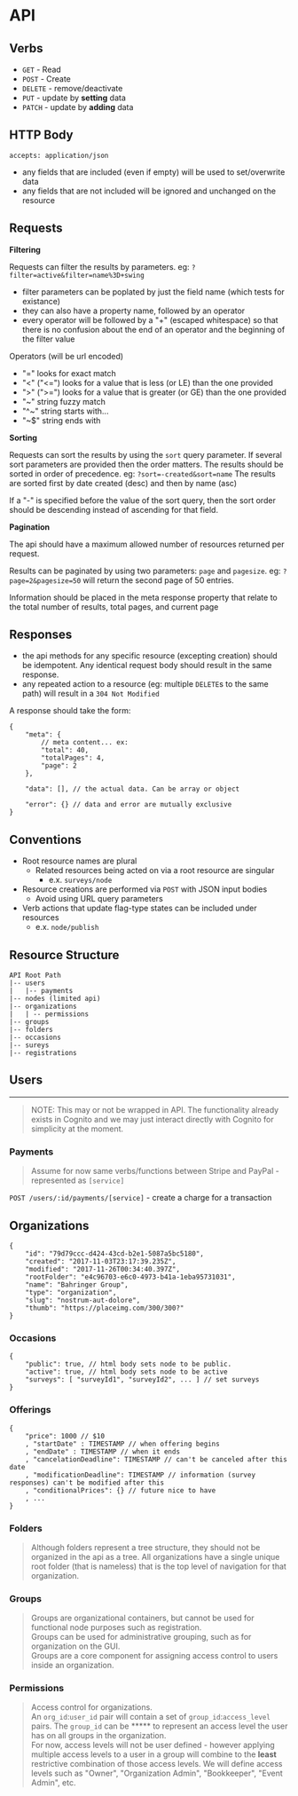 # API

## Verbs

- `GET` - Read
- `POST` - Create
- `DELETE` - remove/deactivate
- `PUT` - update by **setting** data
- `PATCH` - update by **adding** data

## HTTP Body

`accepts: application/json`

- any fields that are included (even if empty) will be used to set/overwrite data
- any fields that are not included will be ignored and unchanged on the resource

## Requests

**Filtering**

Requests can filter the results by parameters. eg: `?filter=active&filter=name%3D+swing`

- filter parameters can be poplated by just the field name (which tests for existance)
- they can also have a property name, followed by an operator
- every operator will be followed by a "+" (escaped whitespace) so that there is no confusion about the end of an operator and the beginning of the filter value

Operators (will be url encoded)
- "=" looks for exact match
- "<" ("<=") looks for a value that is less (or LE) than the one provided
- ">" (">=") looks for a value that is greater (or GE) than the one provided
- "~" string fuzzy match
- "^~" string starts with...
- "~$" string ends with

**Sorting**

Requests can sort the results by using the `sort` query parameter. If several sort parameters are provided then the order matters. The results should be sorted in order of precedence. eg: `?sort=-created&sort=name` The results are sorted first by date created (desc) and then by name (asc)

If a "-" is specified before the value of the sort query, then the sort order should be descending instead of ascending for that field.

**Pagination**

The api should have a maximum allowed number of resources returned per request. 

Results can be paginated by using two parameters: `page` and `pagesize`. eg: `?page=2&pagesize=50` will return the second page of 50 entries.

Information should be placed in the meta response property that relate to the total number of results, total pages, and current page

## Responses

- the api methods for any specific resource (excepting creation) should be idempotent. Any identical request body should result in the same response.
- any repeated action to a resource (eg: multiple `DELETE`s to the same path) will result in a `304 Not Modified`

A response should take the form:
```
{
    "meta": {
        // meta content... ex:
        "total": 40,
        "totalPages": 4,
        "page": 2
    },

    "data": [], // the actual data. Can be array or object

    "error": {} // data and error are mutually exclusive
}
```


## Conventions

* Root resource names are plural
  * Related resources being acted on via a root resource are singular
    * e.x. `surveys/node`
* Resource creations are performed via `POST` with JSON input bodies
  * Avoid using URL query parameters
* Verb actions that update flag-type states can be included under resources
    * e.x. `node/publish`

## Resource Structure

```
API Root Path  
|-- users
|   |-- payments
|-- nodes (limited api)
|-- organizations
|   | -- permissions
|-- groups
|-- folders
|-- occasions
|-- sureys
|-- registrations
```

## Users
---
> NOTE: This may or not be wrapped in API. The functionality already exists in Cognito and we may just interact directly with Cognito for simplicity at the moment.


### Payments
> Assume for now same verbs/functions between Stripe and PayPal - represented as `[service]`

`POST /users/:id/payments/[service]` - create a charge for a transaction


## Organizations

```
{
    "id": "79d79ccc-d424-43cd-b2e1-5087a5bc5180",
    "created": "2017-11-03T23:17:39.235Z",
    "modified": "2017-11-26T00:34:40.397Z",
    "rootFolder": "e4c96703-e6c0-4973-b41a-1eba95731031",
    "name": "Bahringer Group",
    "type": "organization",
    "slug": "nostrum-aut-dolore",
    "thumb": "https://placeimg.com/300/300?"
}
```

### Occasions

```
{
    "public": true, // html body sets node to be public.
    "active": true, // html body sets node to be active
    "surveys": [ "surveyId1", "surveyId2", ... ] // set surveys
}
```

### Offerings
```
{
    "price": 1000 // $10
    , "startDate" : TIMESTAMP // when offering begins
    , "endDate" : TIMESTAMP // when it ends
    , "cancelationDeadline": TIMESTAMP // can't be canceled after this date
    , "modificationDeadline": TIMESTAMP // information (survey responses) can't be modified after this
    , "conditionalPrices": {} // future nice to have
    , ...
}
```

### Folders
> Although folders represent a tree structure, they should not be organized in the api as a tree.
> All organizations have a single unique root folder (that is nameless) that is the top level of navigation for that organization.



### Groups
>Groups are organizational containers, but cannot be used for functional node purposes such as registration.  
>Groups can be used for administrative grouping, such as for organization on the GUI.  
>Groups are a core component for assigning access control to users inside an organization.  

### Permissions
>Access control for organizations.  
>An `org_id`:`user_id` pair will contain a set of `group_id`:`access_level` pairs. The `group_id` can be ***** to represent an access level the user has on all groups in the organization.  
>For now, access levels will not be user defined - however applying multiple access levels to a user in a group will combine to the **least** restrictive combination of those access levels. We will define access levels such as "Owner", "Organization Admin", "Bookkeeper", "Event Admin", etc.


